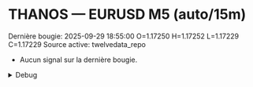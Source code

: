 # THANOS — EURUSD M5 (auto/15m)
Dernière bougie: 2025-09-29 18:55:00  O=1.17250  H=1.17252  L=1.17229  C=1.17229
Source active: twelvedata_repo

- Aucun signal sur la dernière bougie.

<details><summary>Debug</summary>

- TD_API_KEY manquant.

</details>